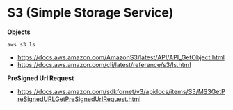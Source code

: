 # S3 (Simple Storage Service)

**Objects**

```
aws s3 ls
```

- https://docs.aws.amazon.com/AmazonS3/latest/API/API_GetObject.html
- https://docs.aws.amazon.com/cli/latest/reference/s3/ls.html

**PreSigned Url Request**

- https://docs.aws.amazon.com/sdkfornet/v3/apidocs/items/S3/MS3GetPreSignedURLGetPreSignedUrlRequest.html